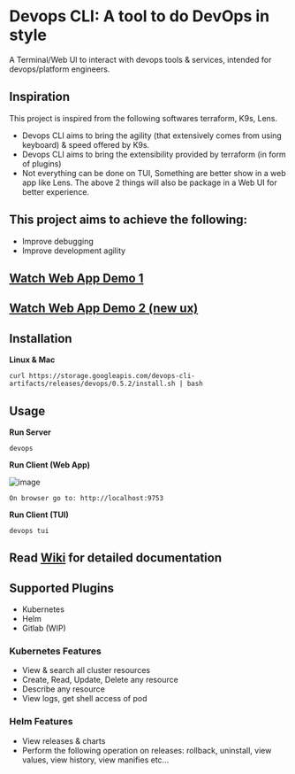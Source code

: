 # Devops CLI: A tool to do DevOps in style

A Terminal/Web UI to interact with devops tools & services, intended for devops/platform engineers.

## Inspiration
This project is inspired from the following softwares terraform, K9s, Lens. 
- Devops CLI aims to bring the agility (that extensively comes from using keyboard) & speed offered by K9s.
- Devops CLI aims to bring the extensibility provided by terraform (in form of plugins)
- Not everything can be done on TUI, Something are better show in a web app like Lens. The above 2 things will also be package in a Web UI for better experience.

## This project aims to achieve the following:
- Improve debugging
- Improve development agility

## [Watch Web App Demo 1](https://youtu.be/DtQnuSDmodg)
## [Watch Web App Demo 2 (new ux)](https://youtu.be/0nEwPfzeikQ)

## Installation
**Linux & Mac**

`curl https://storage.googleapis.com/devops-cli-artifacts/releases/devops/0.5.2/install.sh | bash`

## Usage

**Run Server**

`devops`

**Run Client (Web App)**

![image](https://user-images.githubusercontent.com/24411676/230721653-a57f0eea-7629-4839-ba32-1eb6cb77415f.png)


`On browser go to: http://localhost:9753`

**Run Client (TUI)**

`devops tui`

## Read [Wiki](https://github.com/sharadregoti/devops-cli/wiki) for detailed documentation 

## Supported Plugins
- Kubernetes
- Helm
- Gitlab (WIP)

### Kubernetes Features
- View & search all cluster resources
- Create, Read, Update, Delete any resource
- Describe any resource
- View logs, get shell access of pod

### Helm Features
- View releases & charts
- Perform the following operation on releases: rollback, uninstall, view values, view history, view manifies etc...
